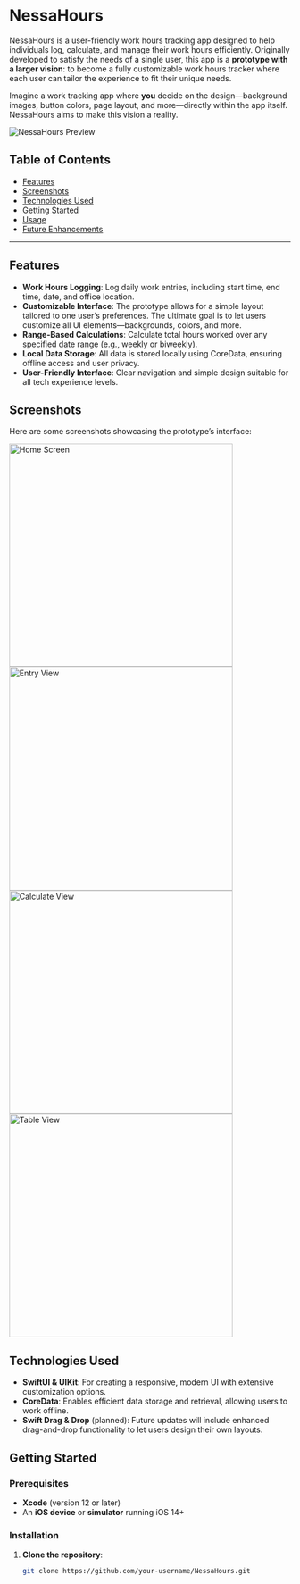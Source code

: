 # NessaHours

NessaHours is a user-friendly work hours tracking app designed to help individuals log, calculate, and manage their work hours efficiently. Originally developed to satisfy the needs of a single user, this app is a **prototype with a larger vision**: to become a fully customizable work hours tracker where each user can tailor the experience to fit their unique needs. 

Imagine a work tracking app where **you** decide on the design—background images, button colors, page layout, and more—directly within the app itself. NessaHours aims to make this vision a reality.

![NessaHours Preview](app_images/app.png)

## Table of Contents
- [Features](#features)
- [Screenshots](#screenshots)
- [Technologies Used](#technologies-used)
- [Getting Started](#getting-started)
- [Usage](#usage)
- [Future Enhancements](#future-enhancements)

---

## Features
- **Work Hours Logging**: Log daily work entries, including start time, end time, date, and office location.
- **Customizable Interface**: The prototype allows for a simple layout tailored to one user’s preferences. The ultimate goal is to let users customize all UI elements—backgrounds, colors, and more.
- **Range-Based Calculations**: Calculate total hours worked over any specified date range (e.g., weekly or biweekly).
- **Local Data Storage**: All data is stored locally using CoreData, ensuring offline access and user privacy.
- **User-Friendly Interface**: Clear navigation and simple design suitable for all tech experience levels.

## Screenshots
Here are some screenshots showcasing the prototype’s interface:

<img src="app_images/1.png" alt="Home Screen" width="400"/>
<img src="app_images/2.png" alt="Entry View" width="400"/>
<img src="app_images/3.png" alt="Calculate View" width="400"/>
<img src="app_images/4.png" alt="Table View" width="400"/>

## Technologies Used
- **SwiftUI & UIKit**: For creating a responsive, modern UI with extensive customization options.
- **CoreData**: Enables efficient data storage and retrieval, allowing users to work offline.
- **Swift Drag & Drop** (planned): Future updates will include enhanced drag-and-drop functionality to let users design their own layouts.

## Getting Started
### Prerequisites
- **Xcode** (version 12 or later)
- An **iOS device** or **simulator** running iOS 14+

### Installation
1. **Clone the repository**:
   ```bash
   git clone https://github.com/your-username/NessaHours.git
